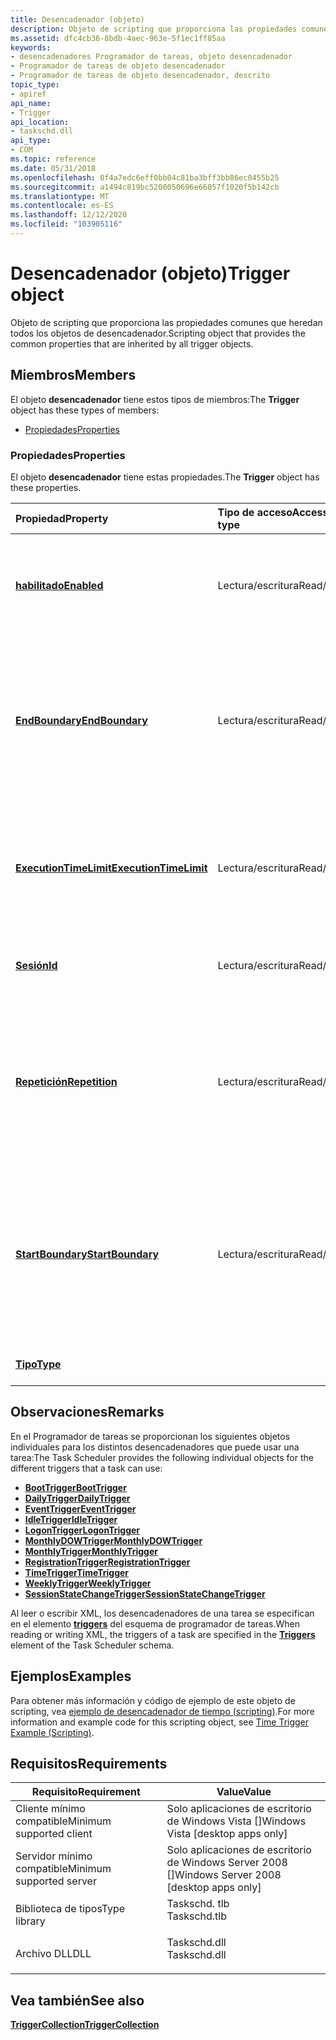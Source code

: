 ```yaml
---
title: Desencadenador (objeto)
description: Objeto de scripting que proporciona las propiedades comunes que heredan todos los objetos de desencadenador.
ms.assetid: dfc4cb36-8bdb-4aec-963e-5f1ec1ff85aa
keywords:
- desencadenadores Programador de tareas, objeto desencadenador
- Programador de tareas de objeto desencadenador
- Programador de tareas de objeto desencadenador, descrito
topic_type:
- apiref
api_name:
- Trigger
api_location:
- taskschd.dll
api_type:
- COM
ms.topic: reference
ms.date: 05/31/2018
ms.openlocfilehash: 0f4a7edc6eff0bb04c81ba3bff3bb86ec0455b25
ms.sourcegitcommit: a1494c819bc5200050696e66057f1020f5b142cb
ms.translationtype: MT
ms.contentlocale: es-ES
ms.lasthandoff: 12/12/2020
ms.locfileid: "103905116"
---
```

# <a name="trigger-object"></a><span data-ttu-id="01e53-106">Desencadenador (objeto)</span><span class="sxs-lookup"><span data-stu-id="01e53-106">Trigger object</span></span>

<span data-ttu-id="01e53-107">Objeto de scripting que proporciona las propiedades comunes que heredan todos los objetos de desencadenador.</span><span class="sxs-lookup"><span data-stu-id="01e53-107">Scripting object that provides the common properties that are inherited by all trigger objects.</span></span>

## <a name="members"></a><span data-ttu-id="01e53-108">Miembros</span><span class="sxs-lookup"><span data-stu-id="01e53-108">Members</span></span>

<span data-ttu-id="01e53-109">El objeto **desencadenador** tiene estos tipos de miembros:</span><span class="sxs-lookup"><span data-stu-id="01e53-109">The **Trigger** object has these types of members:</span></span>

-   [<span data-ttu-id="01e53-110">Propiedades</span><span class="sxs-lookup"><span data-stu-id="01e53-110">Properties</span></span>](#properties)

### <a name="properties"></a><span data-ttu-id="01e53-111">Propiedades</span><span class="sxs-lookup"><span data-stu-id="01e53-111">Properties</span></span>

<span data-ttu-id="01e53-112">El objeto **desencadenador** tiene estas propiedades.</span><span class="sxs-lookup"><span data-stu-id="01e53-112">The **Trigger** object has these properties.</span></span>



| <span data-ttu-id="01e53-113">Propiedad</span><span class="sxs-lookup"><span data-stu-id="01e53-113">Property</span></span>                                                            | <span data-ttu-id="01e53-114">Tipo de acceso</span><span class="sxs-lookup"><span data-stu-id="01e53-114">Access type</span></span>           | <span data-ttu-id="01e53-115">Descripción</span><span class="sxs-lookup"><span data-stu-id="01e53-115">Description</span></span>                                                                                                                                         |
|:--------------------------------------------------------------------|:----------------------|:----------------------------------------------------------------------------------------------------------------------------------------------------|
| [<span data-ttu-id="01e53-116">**habilitado**</span><span class="sxs-lookup"><span data-stu-id="01e53-116">**Enabled**</span></span>](trigger-enabled.md)<br/>                       | <span data-ttu-id="01e53-117">Lectura/escritura</span><span class="sxs-lookup"><span data-stu-id="01e53-117">Read/write</span></span><br/> | <span data-ttu-id="01e53-118">Obtiene o establece un valor booleano que indica si el desencadenador está habilitado.</span><span class="sxs-lookup"><span data-stu-id="01e53-118">Gets or sets a Boolean value that indicates whether the trigger is enabled.</span></span><br/>                                                              |
| [<span data-ttu-id="01e53-119">**EndBoundary**</span><span class="sxs-lookup"><span data-stu-id="01e53-119">**EndBoundary**</span></span>](trigger-endboundary.md)<br/>               | <span data-ttu-id="01e53-120">Lectura/escritura</span><span class="sxs-lookup"><span data-stu-id="01e53-120">Read/write</span></span><br/> | <span data-ttu-id="01e53-121">Obtiene o establece la fecha y hora en que se desactiva el desencadenador.</span><span class="sxs-lookup"><span data-stu-id="01e53-121">Gets or sets the date and time when the trigger is deactivated.</span></span> <span data-ttu-id="01e53-122">El desencadenador no puede iniciar la tarea después de que se haya desactivado.</span><span class="sxs-lookup"><span data-stu-id="01e53-122">The trigger cannot start the task after it is deactivated.</span></span><br/>               |
| [<span data-ttu-id="01e53-123">**ExecutionTimeLimit**</span><span class="sxs-lookup"><span data-stu-id="01e53-123">**ExecutionTimeLimit**</span></span>](trigger-executiontimelimit.md)<br/> | <span data-ttu-id="01e53-124">Lectura/escritura</span><span class="sxs-lookup"><span data-stu-id="01e53-124">Read/write</span></span><br/> | <span data-ttu-id="01e53-125">Obtiene o establece la cantidad máxima de tiempo que puede ejecutarse la tarea iniciada por el desencadenador.</span><span class="sxs-lookup"><span data-stu-id="01e53-125">Gets or sets the maximum amount of time that the task launched by the trigger is allowed to run.</span></span><br/>                                         |
| [<span data-ttu-id="01e53-126">**Sesión**</span><span class="sxs-lookup"><span data-stu-id="01e53-126">**Id**</span></span>](trigger-id.md)<br/>                                 | <span data-ttu-id="01e53-127">Lectura/escritura</span><span class="sxs-lookup"><span data-stu-id="01e53-127">Read/write</span></span><br/> | <span data-ttu-id="01e53-128">Obtiene o establece el identificador del desencadenador.</span><span class="sxs-lookup"><span data-stu-id="01e53-128">Gets or sets the identifier for the trigger.</span></span><br/>                                                                                             |
| [<span data-ttu-id="01e53-129">**Repetición**</span><span class="sxs-lookup"><span data-stu-id="01e53-129">**Repetition**</span></span>](trigger-repetition.md)<br/>                 | <span data-ttu-id="01e53-130">Lectura/escritura</span><span class="sxs-lookup"><span data-stu-id="01e53-130">Read/write</span></span><br/> | <span data-ttu-id="01e53-131">Obtiene o establece un valor que indica la frecuencia con la que se ejecuta la tarea y cuánto tiempo se repite el patrón de repetición una vez iniciada la tarea.</span><span class="sxs-lookup"><span data-stu-id="01e53-131">Gets or sets a value that indicates how often the task is run and how long the repetition pattern is repeated after the task is started.</span></span><br/> |
| [<span data-ttu-id="01e53-132">**StartBoundary**</span><span class="sxs-lookup"><span data-stu-id="01e53-132">**StartBoundary**</span></span>](trigger-startboundary.md)<br/>           | <span data-ttu-id="01e53-133">Lectura/escritura</span><span class="sxs-lookup"><span data-stu-id="01e53-133">Read/write</span></span><br/> | <span data-ttu-id="01e53-134">Obtiene o establece la fecha y hora en que se activa el desencadenador.</span><span class="sxs-lookup"><span data-stu-id="01e53-134">Gets or sets the date and time when the trigger is activated.</span></span> <span data-ttu-id="01e53-135">El desencadenador puede iniciar la tarea después de activar el desencadenador.</span><span class="sxs-lookup"><span data-stu-id="01e53-135">The trigger can start the task after the trigger is activated.</span></span><br/>             |
| [<span data-ttu-id="01e53-136">**Tipo**</span><span class="sxs-lookup"><span data-stu-id="01e53-136">**Type**</span></span>](trigger-type.md)<br/>                             |                       | <span data-ttu-id="01e53-137">Obtiene el tipo del desencadenador.</span><span class="sxs-lookup"><span data-stu-id="01e53-137">Gets the type of the trigger.</span></span><br/>                                                                                                            |



 

## <a name="remarks"></a><span data-ttu-id="01e53-138">Observaciones</span><span class="sxs-lookup"><span data-stu-id="01e53-138">Remarks</span></span>

<span data-ttu-id="01e53-139">En el Programador de tareas se proporcionan los siguientes objetos individuales para los distintos desencadenadores que puede usar una tarea:</span><span class="sxs-lookup"><span data-stu-id="01e53-139">The Task Scheduler provides the following individual objects for the different triggers that a task can use:</span></span>

-   [<span data-ttu-id="01e53-140">**BootTrigger**</span><span class="sxs-lookup"><span data-stu-id="01e53-140">**BootTrigger**</span></span>](boottrigger.md)
-   [<span data-ttu-id="01e53-141">**DailyTrigger**</span><span class="sxs-lookup"><span data-stu-id="01e53-141">**DailyTrigger**</span></span>](dailytrigger.md)
-   [<span data-ttu-id="01e53-142">**EventTrigger**</span><span class="sxs-lookup"><span data-stu-id="01e53-142">**EventTrigger**</span></span>](eventtrigger.md)
-   [<span data-ttu-id="01e53-143">**IdleTrigger**</span><span class="sxs-lookup"><span data-stu-id="01e53-143">**IdleTrigger**</span></span>](idletrigger.md)
-   [<span data-ttu-id="01e53-144">**LogonTrigger**</span><span class="sxs-lookup"><span data-stu-id="01e53-144">**LogonTrigger**</span></span>](logontrigger.md)
-   [<span data-ttu-id="01e53-145">**MonthlyDOWTrigger**</span><span class="sxs-lookup"><span data-stu-id="01e53-145">**MonthlyDOWTrigger**</span></span>](monthlydowtrigger.md)
-   [<span data-ttu-id="01e53-146">**MonthlyTrigger**</span><span class="sxs-lookup"><span data-stu-id="01e53-146">**MonthlyTrigger**</span></span>](monthlytrigger.md)
-   [<span data-ttu-id="01e53-147">**RegistrationTrigger**</span><span class="sxs-lookup"><span data-stu-id="01e53-147">**RegistrationTrigger**</span></span>](registrationtrigger.md)
-   [<span data-ttu-id="01e53-148">**TimeTrigger**</span><span class="sxs-lookup"><span data-stu-id="01e53-148">**TimeTrigger**</span></span>](timetrigger.md)
-   [<span data-ttu-id="01e53-149">**WeeklyTrigger**</span><span class="sxs-lookup"><span data-stu-id="01e53-149">**WeeklyTrigger**</span></span>](weeklytrigger.md)
-   [<span data-ttu-id="01e53-150">**SessionStateChangeTrigger**</span><span class="sxs-lookup"><span data-stu-id="01e53-150">**SessionStateChangeTrigger**</span></span>](sessionstatechangetrigger.md)

<span data-ttu-id="01e53-151">Al leer o escribir XML, los desencadenadores de una tarea se especifican en el elemento [**triggers**](taskschedulerschema-triggers-tasktype-element.md) del esquema de programador de tareas.</span><span class="sxs-lookup"><span data-stu-id="01e53-151">When reading or writing XML, the triggers of a task are specified in the [**Triggers**](taskschedulerschema-triggers-tasktype-element.md) element of the Task Scheduler schema.</span></span>

## <a name="examples"></a><span data-ttu-id="01e53-152">Ejemplos</span><span class="sxs-lookup"><span data-stu-id="01e53-152">Examples</span></span>

<span data-ttu-id="01e53-153">Para obtener más información y código de ejemplo de este objeto de scripting, vea [ejemplo de desencadenador de tiempo (scripting)](time-trigger-example--scripting-.md).</span><span class="sxs-lookup"><span data-stu-id="01e53-153">For more information and example code for this scripting object, see [Time Trigger Example (Scripting)](time-trigger-example--scripting-.md).</span></span>

## <a name="requirements"></a><span data-ttu-id="01e53-154">Requisitos</span><span class="sxs-lookup"><span data-stu-id="01e53-154">Requirements</span></span>



| <span data-ttu-id="01e53-155">Requisito</span><span class="sxs-lookup"><span data-stu-id="01e53-155">Requirement</span></span> | <span data-ttu-id="01e53-156">Value</span><span class="sxs-lookup"><span data-stu-id="01e53-156">Value</span></span> |
|-------------------------------------|-----------------------------------------------------------------------------------------|
| <span data-ttu-id="01e53-157">Cliente mínimo compatible</span><span class="sxs-lookup"><span data-stu-id="01e53-157">Minimum supported client</span></span><br/> | <span data-ttu-id="01e53-158">Solo aplicaciones de escritorio de Windows Vista \[\]</span><span class="sxs-lookup"><span data-stu-id="01e53-158">Windows Vista \[desktop apps only\]</span></span><br/>                                          |
| <span data-ttu-id="01e53-159">Servidor mínimo compatible</span><span class="sxs-lookup"><span data-stu-id="01e53-159">Minimum supported server</span></span><br/> | <span data-ttu-id="01e53-160">Solo aplicaciones de escritorio de Windows Server 2008 \[\]</span><span class="sxs-lookup"><span data-stu-id="01e53-160">Windows Server 2008 \[desktop apps only\]</span></span><br/>                                    |
| <span data-ttu-id="01e53-161">Biblioteca de tipos</span><span class="sxs-lookup"><span data-stu-id="01e53-161">Type library</span></span><br/>             | <dl> <span data-ttu-id="01e53-162"><dt>Taskschd. tlb</dt></span><span class="sxs-lookup"><span data-stu-id="01e53-162"><dt>Taskschd.tlb</dt></span></span> </dl> |
| <span data-ttu-id="01e53-163">Archivo DLL</span><span class="sxs-lookup"><span data-stu-id="01e53-163">DLL</span></span><br/>                      | <dl> <span data-ttu-id="01e53-164"><dt>Taskschd.dll</dt></span><span class="sxs-lookup"><span data-stu-id="01e53-164"><dt>Taskschd.dll</dt></span></span> </dl> |



## <a name="see-also"></a><span data-ttu-id="01e53-165">Vea también</span><span class="sxs-lookup"><span data-stu-id="01e53-165">See also</span></span>

<dl> <dt>

[<span data-ttu-id="01e53-166">**TriggerCollection**</span><span class="sxs-lookup"><span data-stu-id="01e53-166">**TriggerCollection**</span></span>](triggercollection.md)
</dt> </dl>

 

 






